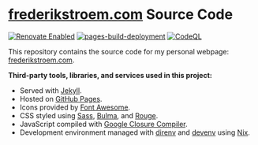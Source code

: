 # [frederikstroem.com](https://frederikstroem.com) Source Code
[![Renovate Enabled](https://img.shields.io/badge/renovate-enabled-brightgreen.svg?logo=renovate)](https://renovatebot.com/)
[![pages-build-deployment](https://img.shields.io/github/actions/workflow/status/frederikstroem/frederikstroem.github.io/pages%2Fpages-build-deployment?logo=github&label=pages-build-deployment)](https://github.com/frederikstroem/frederikstroem.github.io/actions/workflows/pages/pages-build-deployment)
[![CodeQL](https://img.shields.io/github/actions/workflow/status/frederikstroem/frederikstroem.github.io/github-code-scanning%2Fcodeql?logo=github&label=github-code-scanning)](https://github.com/frederikstroem/frederikstroem.github.io/actions/workflows/github-code-scanning/codeql)

This repository contains the source code for my personal webpage: [frederikstroem.com](https://frederikstroem.com).

**Third-party tools, libraries, and services used in this project:**
- Served with [Jekyll](https://jekyllrb.com/).
- Hosted on [GitHub Pages](https://pages.github.com/).
- Icons provided by [Font Awesome](https://fontawesome.com/).
- CSS styled using [Sass](https://sass-lang.com/), [Bulma](https://bulma.io/), and [Rouge](https://rouge.jneen.net/).
- JavaScript compiled with [Google Closure Compiler](https://developers.google.com/closure/compiler/).
- Development environment managed with [direnv](https://direnv.net/) and [devenv](https://devenv.sh/) using [Nix](https://en.wikipedia.org/wiki/Nix_(package_manager)).
